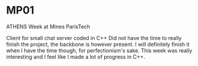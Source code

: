 # MP01
ATHENS Week at Mines ParisTech


Client for small chat server coded in C++
Did not have the time to really finish the project, the backbone is however present. I will definitely finish it when I have the time though, for perfectionism's sake.
This week was really interesting and I feel like I made a lot of progress in C++.
